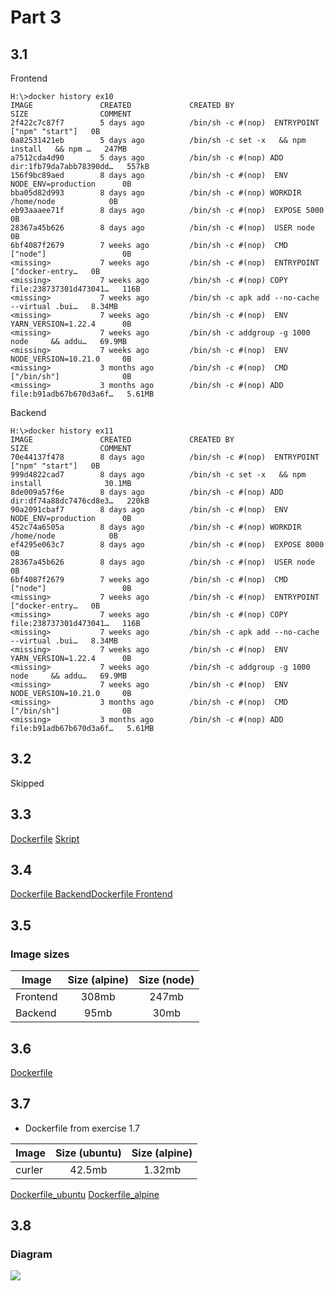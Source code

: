 # Part 3
## 3.1

Frontend
```
H:\>docker history ex10
IMAGE               CREATED             CREATED BY                                      SIZE                COMMENT
2f422c7c87f7        5 days ago          /bin/sh -c #(nop)  ENTRYPOINT ["npm" "start"]   0B
0a82531421eb        5 days ago          /bin/sh -c set -x   && npm install   && npm …   247MB
a7512cda4d90        5 days ago          /bin/sh -c #(nop) ADD dir:1fb79da7abb78390dd…   557kB
156f9bc89aed        8 days ago          /bin/sh -c #(nop)  ENV NODE_ENV=production      0B
bba05d82d993        8 days ago          /bin/sh -c #(nop) WORKDIR /home/node            0B
eb93aaaee71f        8 days ago          /bin/sh -c #(nop)  EXPOSE 5000                  0B
28367a45b626        8 days ago          /bin/sh -c #(nop)  USER node                    0B
6bf4087f2679        7 weeks ago         /bin/sh -c #(nop)  CMD ["node"]                 0B
<missing>           7 weeks ago         /bin/sh -c #(nop)  ENTRYPOINT ["docker-entry…   0B
<missing>           7 weeks ago         /bin/sh -c #(nop) COPY file:238737301d473041…   116B
<missing>           7 weeks ago         /bin/sh -c apk add --no-cache --virtual .bui…   8.34MB
<missing>           7 weeks ago         /bin/sh -c #(nop)  ENV YARN_VERSION=1.22.4      0B
<missing>           7 weeks ago         /bin/sh -c addgroup -g 1000 node     && addu…   69.9MB
<missing>           7 weeks ago         /bin/sh -c #(nop)  ENV NODE_VERSION=10.21.0     0B
<missing>           3 months ago        /bin/sh -c #(nop)  CMD ["/bin/sh"]              0B
<missing>           3 months ago        /bin/sh -c #(nop) ADD file:b91adb67b670d3a6f…   5.61MB
```
Backend

```
H:\>docker history ex11
IMAGE               CREATED             CREATED BY                                      SIZE                COMMENT
70e44137f478        8 days ago          /bin/sh -c #(nop)  ENTRYPOINT ["npm" "start"]   0B
999d4822cad7        8 days ago          /bin/sh -c set -x   && npm install              30.1MB
8de009a57f6e        8 days ago          /bin/sh -c #(nop) ADD dir:df74a88dc7476cd8e3…   220kB
90a2091cbaf7        8 days ago          /bin/sh -c #(nop)  ENV NODE_ENV=production      0B
452c74a6505a        8 days ago          /bin/sh -c #(nop) WORKDIR /home/node            0B
ef4295e063c7        8 days ago          /bin/sh -c #(nop)  EXPOSE 8000                  0B
28367a45b626        8 days ago          /bin/sh -c #(nop)  USER node                    0B
6bf4087f2679        7 weeks ago         /bin/sh -c #(nop)  CMD ["node"]                 0B
<missing>           7 weeks ago         /bin/sh -c #(nop)  ENTRYPOINT ["docker-entry…   0B
<missing>           7 weeks ago         /bin/sh -c #(nop) COPY file:238737301d473041…   116B
<missing>           7 weeks ago         /bin/sh -c apk add --no-cache --virtual .bui…   8.34MB
<missing>           7 weeks ago         /bin/sh -c #(nop)  ENV YARN_VERSION=1.22.4      0B
<missing>           7 weeks ago         /bin/sh -c addgroup -g 1000 node     && addu…   69.9MB
<missing>           7 weeks ago         /bin/sh -c #(nop)  ENV NODE_VERSION=10.21.0     0B
<missing>           3 months ago        /bin/sh -c #(nop)  CMD ["/bin/sh"]              0B
<missing>           3 months ago        /bin/sh -c #(nop) ADD file:b91adb67b670d3a6f…   5.61MB
```
## 3.2
Skipped

## 3.3
[Dockerfile](https://github.com/Paddy3108/Training/blob/master/DevOps%20with%20Docker%202020/Part_3/3/Dockerfile) [Skript](https://github.com/Paddy3108/Training/blob/master/DevOps%20with%20Docker%202020/Part_3/3/git_shell.sh)

## 3.4
[Dockerfile Backend](https://github.com/Paddy3108/Training/blob/master/DevOps%20with%20Docker%202020/Part_3/4/Dockerfile_backend)[Dockerfile Frontend](https://github.com/Paddy3108/Training/blob/master/DevOps%20with%20Docker%202020/Part_3/4/Dockerfile_frontend)

## 3.5

### Image sizes
| Image | Size (alpine) | Size (node) | 
| ------| :--------------:| :-----------:|
| Frontend | 308mb | 247mb|
| Backend | 95mb | 30mb|

## 3.6
[Dockerfile](https://github.com/Paddy3108/Training/blob/master/DevOps%20with%20Docker%202020/Part_3/6/Dockerfile)

## 3.7
* Dockerfile from exercise 1.7

| Image | Size (ubuntu) | Size (alpine) | 
| ------| :--------------:| :-----------:|
| curler | 42.5mb | 1.32mb|

[Dockerfile_ubuntu](https://github.com/Paddy3108/Training/blob/master/DevOps%20with%20Docker%202020/Part_1/Dockerfile7) [Dockerfile_alpine](https://github.com/Paddy3108/Training/blob/master/DevOps%20with%20Docker%202020/Part_3/7/Dockerfile37)

## 3.8
### Diagram
<image src="8/Kubernetes.png"/>